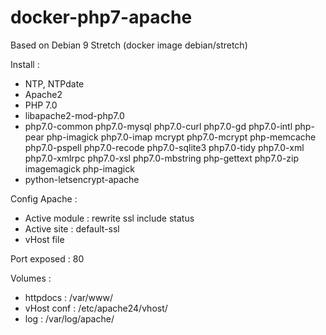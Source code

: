 # docker-php7-apache

Based on Debian 9 Stretch (docker image debian/stretch)

Install :
- NTP, NTPdate
- Apache2
- PHP 7.0
- libapache2-mod-php7.0
- php7.0-common php7.0-mysql php7.0-curl php7.0-gd php7.0-intl php-pear php-imagick php7.0-imap mcrypt php7.0-mcrypt php-memcache php7.0-pspell php7.0-recode php7.0-sqlite3 php7.0-tidy php7.0-xml php7.0-xmlrpc php7.0-xsl php7.0-mbstring php-gettext php7.0-zip imagemagick php-imagick
- python-letsencrypt-apache

Config Apache :
- Active module : rewrite ssl include status
- Active site : default-ssl
- vHost file

Port exposed : 80

Volumes :
- httpdocs : /var/www/
- vHost conf : /etc/apache24/vhost/
- log : /var/log/apache/

